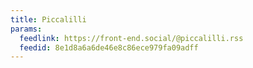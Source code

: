 ```yaml
---
title: Piccalilli
params:
  feedlink: https://front-end.social/@piccalilli.rss
  feedid: 8e1d8a6a6de46e8c86ece979fa09adff
---
```

